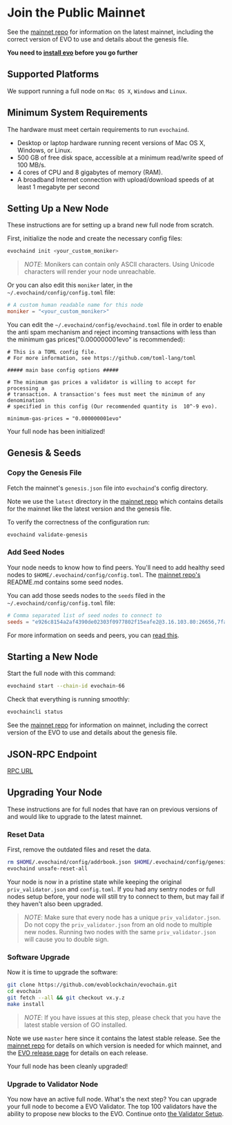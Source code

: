 # Join the Public Mainnet 

See the [mainnet repo](https://github.com/evoblockchain/mainnet) for
information on the latest mainnet, including the correct version
of EVO to use and details about the genesis file.

**You need to [install evo](./install-evo.md) before you go further**

## Supported Platforms

We support running a full node on `Mac OS X`, `Windows` and `Linux`.

## Minimum System Requirements

The hardware must meet certain requirements to run `evochaind`.

 * Desktop or laptop hardware running recent versions of Mac OS X, Windows, or Linux.
 * 500 GB of free disk space, accessible at a minimum read/write speed of 100 MB/s.
 * 4 cores of CPU and 8 gigabytes of memory (RAM).
 * A broadband Internet connection with upload/download speeds of at least 1 megabyte per second

## Setting Up a New Node

These instructions are for setting up a brand new full node from scratch.

First, initialize the node and create the necessary config files:

```bash
evochaind init <your_custom_moniker>
```

> _NOTE_:
Monikers can contain only ASCII characters. Using Unicode characters will render your node unreachable.


Or you can also edit this `moniker` later, in the `~/.evochaind/config/config.toml` file:

```toml
# A custom human readable name for this node
moniker = "<your_custom_moniker>"
```

You can edit the `~/.evochaind/config/evochaind.toml` file in order to enable the anti spam mechanism and reject incoming transactions with less than the minimum gas prices("0.000000001evo" is recommended):

```
# This is a TOML config file.
# For more information, see https://github.com/toml-lang/toml

##### main base config options #####

# The minimum gas prices a validator is willing to accept for processing a
# transaction. A transaction's fees must meet the minimum of any denomination
# specified in this config (Our recommended quantity is  10^-9 evo).

minimum-gas-prices = "0.000000001evo"
```

Your full node has been initialized! 

## Genesis & Seeds

### Copy the Genesis File

Fetch the mainnet's `genesis.json` file into `evochaind`'s config directory.

Note we use the `latest` directory in the [mainnet repo](https://github.com/evoblockchain/mainnet) which contains details for the mainnet like the latest version and the genesis file. 

To verify the correctness of the configuration run:

```bash
evochaind validate-genesis
```

### Add Seed Nodes

Your node needs to know how to find peers. You'll need to add healthy seed nodes to `$HOME/.evochaind/config/config.toml`. The [mainnet repo's](https://github.com/evoblockchain/mainnet) README.md contains some seed nodes.

You can add those seeds nodes to the `seeds` filed in the `~/.evochaind/config/config.toml` file:

```toml
# Comma separated list of seed nodes to connect to
seeds = "e926c8154a2af4390de02303f0977802f15eafe2@3.16.103.80:26656,7fa5b1d1f1e48659fa750b6aec702418a0e75f13@175.41.191.69:26656,c8f32b793871b56a11d94336d9ce6472f893524b@35.74.8.189:26656"
```

For more information on seeds and peers, you can [read this](https://docs.tendermint.com/master/spec/p2p/peer.md).

## Starting a New Node

Start the full node with this command:

```bash
evochaind start --chain-id evochain-66
```

Check that everything is running smoothly:

```bash
evochaincli status
```

See the [mainnet repo](https://github.com/evoblockchain/mainnet) for information on mainnet, including the correct version of the EVO to use and details about the genesis file.


## JSON-RPC Endpoint
[RPC URL](../developers/blockchainDetail/aminorpc.md#mainnet-chain-id-evochain-66)


## Upgrading Your Node

These instructions are for full nodes that have ran on previous versions of and would like to upgrade to the latest mainnet.

### Reset Data

First, remove the outdated files and reset the data.

```bash
rm $HOME/.evochaind/config/addrbook.json $HOME/.evochaind/config/genesis.json
evochaind unsafe-reset-all
```

Your node is now in a pristine state while keeping the original `priv_validator.json` and `config.toml`. If you had any sentry nodes or full nodes setup before,
your node will still try to connect to them, but may fail if they haven't also
been upgraded.

> _NOTE_:
Make sure that every node has a unique `priv_validator.json`. Do not copy the `priv_validator.json` from an old node to multiple new nodes. Running two nodes with the same `priv_validator.json` will cause you to double sign.


### Software Upgrade

Now it is time to upgrade the software:

```bash
git clone https://github.com/evoblockchain/evochain.git
cd evochain
git fetch --all && git checkout vx.y.z
make install
```

> _NOTE_: If you have issues at this step, please check that you have the latest stable version of GO installed.

Note we use `master` here since it contains the latest stable release.
See the [mainnet repo](https://github.com/evoblockchain/mainnet) for details on which version is needed for which mainnet, and the [EVO release page](https://github.com/evoblockchain/evochain/releases) for details on each release.

Your full node has been cleanly upgraded!

### Upgrade to Validator Node

You now have an active full node. What's the next step? You can upgrade your full node to become a EVO Validator. The top 100 validators have the ability to propose new blocks to the EVO. Continue onto [the Validator Setup](../validators/validators-guide-cli.md).
